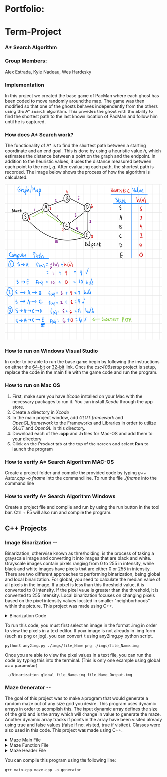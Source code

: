 # Portfolio:




# Term-Project
### A* Search Algorithm
### Group Members:
  Alex Estrada, Kyle Nadeau, Wes Hardesky
  
### Implementation
In this project we created the base game of PacMan where each ghost has been coded to move randomly around the map. The game was then modified so that one of the ghosts behaves independently from the others using the A* search algorithm. This provides the ghost with the ability to find the shortest path to the last known location of PacMan and follow him until he is captured.

### How does A* Search work?
The functionality of A* is to find the shortest path between a starting coordinate and an end goal. This is done by using a heuristic value *h*, which estimates the distance between a point on the graph and the endpoint. In addition to the heuristic values, it uses the distance measured between each point to the next, *g*. After evaluating each path, the shortest path is recorded. The image below shows the process of how the algorithm is calculated.

<img src="https://raw.githubusercontent.com/aestrada30/Term-Project/main/AStar.png" height="500" width="700" >

### How to run on Windows Visual Studio 
In order to be able to run the base game begin by following the instructions on either the [64-bit](https://github.com/djperrone/glew_glut_64) or [32-bit](https://github.com/djperrone/opengl_glew_glut_starter) link.  Once the *csc406setup* project is setup, replace the code in the main file with the game code and run the program.

### How to run on Mac OS
1. First, make sure you have *Xcode* installed on your Mac with the necessary packages to run it.  You can install *Xcode* through the app store.
2. Create a directory in *Xcode* 
3. In the main project window, add *GLUT.framework* and *OpenGL.framework* to the Frameworks and Libraries in order to utilize *GLUT* and *OpenGL* in this directory.
4. Download each of the **.cpp** and **.h** files for Mac-OS and add them to your directory
5. Click on the Product tab at the top of the screen and select **Run** to launch the program

### How to verify A* Search Algorithm MAC-OS
Create a project folder and compile the provided code by typing *g++ Astar.cpp -o fname* into the command line. To run the file *./fname* into the command line

### How to verify A* Search Algorithm Windows
Create a project file and compile and run by using the run button in the tool bar. Ctrl + F5 will also run and compile the program.
























## C++ Projects
### Image Binarization --
Binarization, otherwise known as thresholding, is the process of taking a grayscale image and converting it into images that are black and white. Grayscale images contain pixels ranging from 0 to 255 in intensity, while black and white images have pixels that are either 0 or 255 in intensity.  There are two different approaches to performing binarization, being global and local binarization.  For global, you need to calculate the median value of all pixels in the image.  If a pixel is less than this threshold value, it is converted to 0 intensity.  If the pixel value is greater than the threshold, it is converted to 255 intensity.  Local binarization focuses on changing pixels based on the pixel intensity values located in smaller "neighborhoods” within the picture. This project was made using C++.

<details>
  <summary>Binarization Code</summary>
  
  ### Binarization Code
  ```C++
  //Libraries --------------------------------------------------------------------------------------------------
#include <iostream>
#include <fstream>
#include <vector>
#include <sstream>
#include <cmath>
#include <algorithm>
#include <numeric>
#include <iterator>
//-------------------------------------------------------------------------------------------------------------



//read file function ------------------------------------------------------------------------------------------
 void readFile(std::vector<std::vector<double> > &image2DSpace, std::string &fileName, std::vector<std::vector<double> > &copy_1)
  {

    std::ifstream inFile(fileName);
    std::string line;

    while (std::getline(inFile, line)) {
        std::vector <double> temp;
        std::istringstream stream(line);
        double val;
        while(stream >> val) {
            temp.push_back(val);
        }
        image2DSpace.push_back(temp);
        copy_1.push_back(temp);
      
    }
}
//-------------------------------------------------------------------------------------------------------------





//write file function -----------------------------------------------------------------------------------------
void writeFile(std::string &outPutFile, std::vector<std::vector<double> > &processImage) {

    std::ofstream output_file(outPutFile);

    for (std::vector<std::vector<double> >::const_iterator i = (processImage).begin(); i != (processImage).end(); ++i) {
        for (std::vector<double>::const_iterator j = i->begin(); j != i->end(); ++j) {
            output_file << *j << " ";
        }
        output_file << "\n";
    }
}
//-------------------------------------------------------------------------------------------------------------








//Global-------------------------------------------------------------------------------------------------------
void funcGlobal(std::vector<std::vector<double> > &image2DSpace, std::vector<std::vector<double> > copy_1, std::string &outPutFile) {
  //global start--------------------------------------------------------------------------------------------------------
  double Thresh;
  //sort through array
  std::vector<double> new1D;
  double size = double (image2DSpace.size());
  for (int i = 0; i < size; i++){
    for (int j = 0; j < double (image2DSpace[i].size()); j++) {
      new1D.push_back(image2DSpace[i][j]);
    }
  }
  
  std::sort(new1D.begin(), new1D.end());
  
  //find median value
  if (new1D.size() % 2 == 0) {
    double middle = new1D.size()/2;
    Thresh = (new1D[middle] + new1D[middle - 1]) / 2;
  }
  else {
    Thresh = new1D[new1D.size()/2];
  }
  
  //iterate through 2d vector after it is read
  for (int i = 0; i < image2DSpace.size(); i++)
    {
      for (int j = 0; j < image2DSpace[i].size(); j++)
        {
          if (image2DSpace[i][j] < Thresh) {
            copy_1[i][j] = 0;
          }
          else {
            copy_1[i][j] = 255;
          }
        }
    }
  //write file (global)
  writeFile(outPutFile, copy_1);
}
//-------------------------------------------------------------------------------------------------------------









//Local--------------------------------------------------------------------------------------------------------
void funcLocal(std::vector<std::vector<double> > &image2DSpace, std::vector<std::vector<double> > copy_1, std::string &outPutFile, int &hood) {
  //make a 1d vector to find min and max values of 2d
  std::vector<double> new1D_2;
  int size_2 = int (image2DSpace.size());
  for (int i = 0; i < size_2; i++){
    for (int j = 0; j < int (image2DSpace[i].size()); j++) {
      new1D_2.push_back(image2DSpace[i][j]);
    }
  }
  
  //get the max and min vals through algo's to get r for thresh local value
  double max_val =   *max_element(new1D_2.begin(), new1D_2.end());
  double min_val =  *min_element(new1D_2.begin(), new1D_2.end());
  double R = 0.5 * (max_val - min_val);
  
  double size = double (image2DSpace.size());
  for (int i = 0; i < size; i++ ){
    for(int j = 0; j < double (image2DSpace[i].size()); j++) {
      std::vector<double> vectfunct;
      for (int k = i - hood; k <= i + hood; k++){
        for (int l = j - hood; l <= j + hood; l++) {
          if (k >= 0 && k < image2DSpace.size() && l >= 0 && l < image2DSpace[k].size()) {
            vectfunct.push_back(image2DSpace[k][l]);
          }
        }
      }
      //find the mean/average-------------------------------------------------------------------------------------------------------
      double sum = 0;
      for(int i = 0; i < vectfunct.size();i++) {
        sum = sum + vectfunct[i];
      }
      
      double me = sum/vectfunct.size();
      //--------------------------------------------------------------------------------------------------------------------
      //find the standard deviation ----------------------------------------------------------------------------------------
      double sd = 0;
      
      for(int i = 0; i < vectfunct.size(); i++) {
        
        sd += pow(vectfunct[i] - me, 2);
      }
      sd = sqrt(sd/vectfunct.size());
      //--------------------------------------------------------------------------------------------------------------------
      // calculate thresh for local
      double Thresh_2 =  me * (1 + 0.2 * ( (sd / R) - 1));
      
      // if then to replace 0's and 255's for the pixel values
      if (image2DSpace[i][j] < Thresh_2) {
        copy_1[i][j] = 0;
      }
      else {
        copy_1[i][j] = 255;
      }
    }
  }
}
//--------------------------------------------------------------------------------------------------------------------------











//Main----------------------------------------------------------------------------------------------------------------------
int main (int argc, char * agrv[]) {
//string to store type (global/local)
std::string type = agrv[1];
// string to store file in name
std::string fileName = agrv[2];
//string to store file out name
std::string outPutFile = agrv[3];

//makes double vector for file (2D space)
std::vector<std::vector<double> > image2DSpace;
//vector copies
std::vector<std::vector<double> > copy_1;



//call read file function
readFile(image2DSpace, fileName, copy_1);



//determine if using global or local function
if (type == "global") {

  funcGlobal(image2DSpace, copy_1, outPutFile);
  }
    
else if (type == "local") {       
  //size of neighborhood
        int neighbor_size = std::stoi(agrv[4]);
        int hood = neighbor_size/2;
        
        funcLocal(image2DSpace, copy_1, outPutFile, hood);
}


    return 0;
}
//-------------------------------------------------------------------------------------------------------------

  ```
</details>

To run this code, you must first select an image in the format .img in order to view the pixels in a text editor.  If your image is not already in .img form (such as png or jpg), you can convert it using any2img.py python script.
 ```
 python3 any2img.py ./imgs/file_Name.png ./imgs/file_Name.img
 ```
 
 Once you are able to view the pixel values in a text file, you can run the code by typing this into the terminal. (This is only one example using global as a parameter)
```
 ./Binarization global file_Name.img file_Name_Output.img
```


### Maze Generator --
The goal of this project was to make a program that would generate a random maze out of any size grid you desire.  This program uses dynamic arrays in order to acomplish this.  The input dynamic array defines the size of the grid and is the array which will change in value to generate the maze.  Another dynamic array tracks if points in the array have been visited already using true and false values (false if not visited, true if visited).  Classes were also used in this code.  This project was made using C++. 
  
  <details>
  <summary>Maze Main File</summary>
  
  ### main.cpp
 ```C++
    //Libraries -----------------------------------------------------------------------------------------------------------
#include <iostream>
#include <vector>
#include "maze.h"
#include <fstream>
#include <string>
#include <cmath>
#include <cstdlib>
#include <algorithm>
#include <numeric>
#include <iterator>
#include <utility>
//---------------------------------------------------------------------------------------------------------------------

//main ----------------------------------------------------------------------------------------------------------------
int main (int argc, char *agrv[]) {
    //arguments -------------------------------------------------------------------------------------------------------
//number for random seed
    int seed = std::stoi(agrv[1]);
//number of rows in the grid N > 0
    int N = std::stoi(agrv[2]);
//number of columns in the grid M > 0
    int M = std::stoi(agrv[3]);
//file output name
    std::string outPutFile = agrv[4];
//---------------------------------------------------------------------------------------------------------------------


    maze rand_maze = maze();

    rand_maze.random_maze(N, M, seed, outPutFile);


    return 0;
}
//---------------------------------------------------------------------------------------------------------------------
    
```
</details>
    
    
    
<details>
  <summary>Maze Function File</summary>
  
  ### maze.cpp
  ```C++
  //Libraries -----------------------------------------------------------------------------------------------------------
#include "maze.h"
//---------------------------------------------------------------------------------------------------------------------


//make function that was initialized in the .h file and called in the main.cpp
void maze::random_maze(int N, int M, int seed, std::string outPutFile) {

//process of declaring base dynamic array size and standard grid values ----------------------------------------------
//empty dynamic array starting point
    std::vector<std::vector<int> > start_arr;
//random number picker seed value
    std::srand(seed);
//set values/bounds of dynamic array
    for (int i = 0; i < N; i++) {
        std::vector<int> temp;
        for (int j = 0; j < M; j++) {
            temp.push_back(15);
        }
        start_arr.push_back(temp);
    }
//---------------------------------------------------------------------------------------------------------------------









//checking random neighborhoods and deleting --------------------------------------------------------------------------
//declare A and neighbors dynamic arrays
    std::vector<std::pair<int, int> > A;
//array that stores possible neighbor values
    std::vector<std::pair<int, int> > neighbors;
//save current val here
    std::pair<int, int> current;
//added for neighbors index rand value
    std::pair<int, int> neigh;
    //true false check vector
    std::vector<std::vector<int> > tf_check;
    for (int i = 0; i < N; i++) {
        std::vector<int> temp_2;
        for (int j = 0; j < M; j++) {
            temp_2.push_back(false);
        }
        tf_check.push_back(temp_2);
    }
    std::vector<std::pair<int, int> > tf;
//push A[0][0] into the array
    A.push_back(std::make_pair(0,0));
    
    while (A.size() != 0) {
//erase last element of A
//find last/current element
//position of last
        current = A[A.size() - 1];
        A.erase(A.begin() + A.size() -1);

//next, find the neighbors not visited
//clear neighbors
neighbors.clear();

//make directions (use pairs) //LOOK UP PAIRS TUTORIAL
//north
        std::pair<int, int> north;
        north.first = current.first - 1;
        north.second = current.second;
//south
        std::pair<int, int> south;
        south.first = current.first + 1;
        south.second = current.second;
//east
        std::pair<int, int> east;
        east.first = current.first;
        east.second = current.second + 1;
//west
        std::pair<int, int> west;
        west.first = current.first;
        west.second = current.second - 1;

        //bounds check
        if (current.first - 1 >= 0 ) {
            if (tf_check[current.first - 1][current.second] == false) {
                //north possibility check
                neighbors.push_back(north);
            }
        }
        //bounds check
        if (current.first + 1 <= N - 1) {
            if (tf_check[current.first + 1][current.second] == false) {
                //south possibility check
                neighbors.push_back(south);
            }
        }
        //bounds check
        if (current.second + 1 <= M- 1) {
            if (tf_check[current.first][current.second + 1] == false) {
                //east possibility check
                neighbors.push_back(east);
            }
        }
        //bounds check
        if (current.second - 1 >= 0) {
            if (tf_check[current.first][current.second - 1] == false) {
                //west possibility check
                neighbors.push_back(west);
            }
        }


        //pick rand use index code
        //checks if there were any neighbors
        if (neighbors.size() != 0) {
            A.push_back(current);


            //index code from github
           int idx = std::rand() / ((RAND_MAX + 1u) / neighbors.size());
           //neighbor to change
            neigh = neighbors[idx];

            //start changing cell values for walls to erase (note, play around with maze visualizer)
            //use the pair values
            //for north neighbor
            if (current.first - 1 == neigh.first) {
                start_arr[current.first][current.second] = start_arr[current.first][current.second] - 8;
                start_arr[neigh.first][neigh.second] = start_arr[neigh.first][neigh.second] - 4;

            }
                //for south neighbor
            else if (current.first + 1 == neigh.first) {
                start_arr[current.first][current.second] = start_arr[current.first][current.second] - 4;
                start_arr[neigh.first][neigh.second] = start_arr[neigh.first][neigh.second] - 8;
            }
                //for east neighbor
            else if (current.second + 1 == neigh.second) {
                start_arr[current.first][current.second] = start_arr[current.first][current.second] - 2;
                start_arr[neigh.first][neigh.second] = start_arr[neigh.first][neigh.second] - 1;
            }
                //for west neighbor
            else if (current.second - 1 == neigh.second) {
                start_arr[current.first][current.second] = start_arr[current.first][current.second] - 1;
                start_arr[neigh.first][neigh.second] = start_arr[neigh.first][neigh.second] - 2;
            }
            A.push_back(neigh);
            if (current.first - 1 == neigh.first) {
                tf_check[current.first][current.second] = start_arr[current.first][current.second] + 1;
                tf_check[neigh.first][neigh.second] = start_arr[neigh.first][neigh.second] + 1;

            }
                //for south neighbor
            else if (current.first + 1 == neigh.first) {
                tf_check[current.first][current.second] = start_arr[current.first][current.second] + 1;
                tf_check[neigh.first][neigh.second] = start_arr[neigh.first][neigh.second] + 1;
            }
                //for east neighbor
            else if (current.second + 1 == neigh.second) {
                tf_check[current.first][current.second] = start_arr[current.first][current.second] + 1;
                tf_check[neigh.first][neigh.second] = start_arr[neigh.first][neigh.second] + 1;
            }
                //for west neighbor
            else if (current.second - 1 == neigh.second) {
                tf_check[current.first][current.second] = start_arr[current.first][current.second] + 1;
                tf_check[neigh.first][neigh.second] = start_arr[neigh.first][neigh.second] + 1;
            }
        }
    }
//make start and end values open
    start_arr[0][0] = start_arr[0][0] - 8;
    start_arr[N-1][M-1] = start_arr[N-1][M-1] - 4;


//---------------------------------------------------------------------------------------------------------------------











//write file ----------------------------------------------------------------------------------------------------------

//std::fstream output_file;
    std::ofstream output_file(outPutFile);

    for(int i = 0; i < N; i++) {
        for (int j = 0; j < M; j++) {
            output_file << start_arr[i][j] << " ";
        }
        output_file << "\n";
    }
    
//---------------------------------------------------------------------------------------------------------------------
}



  
```
</details>
  
  
 <details>
  <summary>Maze Header File</summary>
  
  ### maze.h
 ```C++
   #ifndef MAZE_H
#define MAZE_H
//Libraries -----------------------------------------------------------------------------------------------------------
#include <iostream>
#include <vector>
#include <fstream>
#include <string>
#include <cmath>
#include <cstdlib>
#include <algorithm>
#include <numeric>
#include <iterator>
#include <utility>
//---------------------------------------------------------------------------------------------------------------------

//maze class ----------------------------------------------------------------------------------------------------------
class maze {
public:
    //define functions (they go in maze.cpp)
    void random_maze(int N, int M, int seed, std::string outPutFile);

    
//private:


};
//---------------------------------------------------------------------------------------------------------------------
#endif //MAZE_H

   
  ```
</details>
 
You can compile this program using the following line:
   ```
   g++ main.cpp maze.cpp -o generator
   ```









